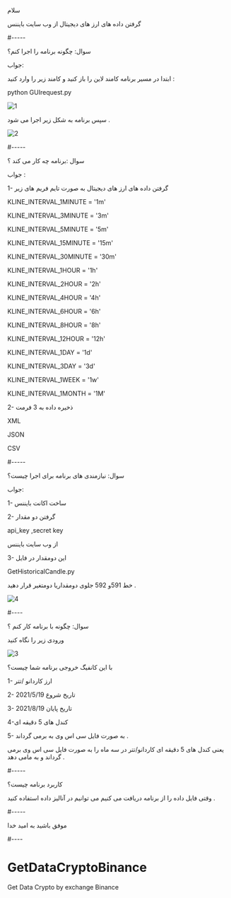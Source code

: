 سلام 

گرفتن داده های ارز های دیجیتال از وب سایت بایننس

#-----

سوال: چگونه برنامه را اجرا کنم؟


جواب: 

ابتدا در مسیر برنامه کامند لاین را باز کنید و کامند زیر را وارد کنید :

python GUIrequest.py

![1](https://user-images.githubusercontent.com/61306250/136050245-3efd03f2-ff3e-4c30-9eed-dd778c346e1f.JPG)


سپس برنامه به شکل زیر اجرا می شود .

![2](https://user-images.githubusercontent.com/61306250/136050369-577d7fed-838c-4e55-8e25-31e977189352.JPG)


#-----

سوال :برنامه چه کار می کند ؟

جواب :
 
 1- گرفتن داده های ارز های دیجیتال به صورت تایم فریم های زیر

KLINE_INTERVAL_1MINUTE = '1m'

KLINE_INTERVAL_3MINUTE = '3m'

KLINE_INTERVAL_5MINUTE = '5m'

KLINE_INTERVAL_15MINUTE = '15m'

KLINE_INTERVAL_30MINUTE = '30m'

KLINE_INTERVAL_1HOUR = '1h'

KLINE_INTERVAL_2HOUR = '2h'

KLINE_INTERVAL_4HOUR = '4h'

KLINE_INTERVAL_6HOUR = '6h'

KLINE_INTERVAL_8HOUR = '8h'

KLINE_INTERVAL_12HOUR = '12h'

KLINE_INTERVAL_1DAY = '1d'

KLINE_INTERVAL_3DAY = '3d'

KLINE_INTERVAL_1WEEK = '1w'

KLINE_INTERVAL_1MONTH = '1M'


2- ذخیره داده به 3 فرمت

XML 

JSON

CSV


#-----

سوال: نیازمندی های برنامه برای اجرا چیست؟

جواب:

1- ساخت اکانت بایننس 

2- گرفتن دو مقدار 

api_key ,secret key

از وب سایت بایننس 

3-  این دومقدار در فایل 

GetHistoricalCandle.py

خط 591و 592 جلوی دومقداریا دومتغیر قرار دهید .


![4](https://user-images.githubusercontent.com/61306250/136055211-d3de3b8c-8fce-477c-a3e5-0639ccee26f5.JPG)


#----

سوال: چگونه با برنامه کار کنم ؟

ورودی زیر را نگاه کنید 


![3](https://user-images.githubusercontent.com/61306250/136054579-1ecb68d7-7cfd-47f7-9d2b-fd45169fd17b.JPG)


با این کانفیگ خروجی برنامه  شما چیست؟

1- ارز کاردانو /تتر

2- تاریخ شروع 
2021/5/19

3- تاریخ پایان
2021/8/19

4-کندل های 5 دقیقه ای 

5- به صورت فایل سی اس وی 
به برمی گرداند .

یعنی کندل های 5 دقیقه ای کاردانو/تتر در سه ماه را به صورت فایل سی اس وی برمی گرداند و به مامی دهد .


#-----


کاربرد برنامه چیست؟

وقتی فایل داده را از برنامه دریافت می کنیم می توانیم در آنالیز داده استفاده کنید .


#-----

موفق باشید
به امید خدا 

#----
# GetDataCryptoBinance
Get Data Crypto by exchange Binance
 
